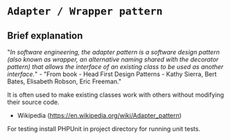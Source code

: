 `Adapter / Wrapper pattern`
=====================

Brief explanation
-------

"_In software engineering, the adapter pattern is a software design pattern (also known as wrapper, an alternative naming shared with the decorator pattern) that allows the interface of an existing class to be used as another interface._" - "From book - Head First Design Patterns - Kathy Sierra, Bert Bates, Elisabeth Robson, Eric Freeman."

It is often used to make existing classes work with others without modifying their source code. 
- Wikipedia (https://en.wikipedia.org/wiki/Adapter_pattern)

For testing install PHPUnit in project directory for running unit tests.